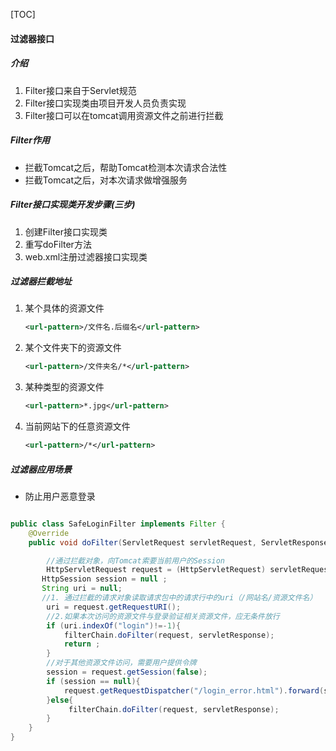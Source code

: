 [TOC]



#### 过滤器接口

##### 介绍

1. Filter接口来自于Servlet规范
2. Filter接口实现类由项目开发人员负责实现
3. Filter接口可以在tomcat调用资源文件之前进行拦截

##### Filter作用

+ 拦截Tomcat之后，帮助Tomcat检测本次请求合法性
+ 拦截Tomcat之后，对本次请求做增强服务

##### Filter接口实现类开发步骤(三步)

1. 创建Filter接口实现类
2. 重写doFilter方法
3. web.xml注册过滤器接口实现类

##### 过滤器拦截地址

1. 某个具体的资源文件  

   ```xml
   <url-pattern>/文件名.后缀名</url-pattern>
   ```

2. 某个文件夹下的资源文件

   ```xml
   <url-pattern>/文件夹名/*</url-pattern>
   ```

3. 某种类型的资源文件

   ```xml
   <url-pattern>*.jpg</url-pattern>
   ```

4. 当前网站下的任意资源文件

   ```xml
   <url-pattern>/*</url-pattern>
   ```


##### 过滤器应用场景

+ 防止用户恶意登录

```java

public class SafeLoginFilter implements Filter {
    @Override
    public void doFilter(ServletRequest servletRequest, ServletResponse servletResponse, FilterChain filterChain) throws IOException, ServletException {

        //通过拦截对象，向Tomcat索要当前用户的Session
        HttpServletRequest request = (HttpServletRequest) servletRequest;
       HttpSession session = null ;
       String uri = null;
       //1. 通过拦截的请求对象读取请求包中的请求行中的uri（/网站名/资源文件名）
        uri = request.getRequestURI();
        //2.如果本次访问的资源文件与登录验证相关资源文件，应无条件放行
        if (uri.indexOf("login")!=-1){
            filterChain.doFilter(request, servletResponse);
            return ;
        }
        //对于其他资源文件访问，需要用户提供令牌
        session = request.getSession(false);
        if (session == null){
            request.getRequestDispatcher("/login_error.html").forward(servletRequest, servletResponse);
        }else{
             filterChain.doFilter(request, servletResponse);
        }
    }
}

```

